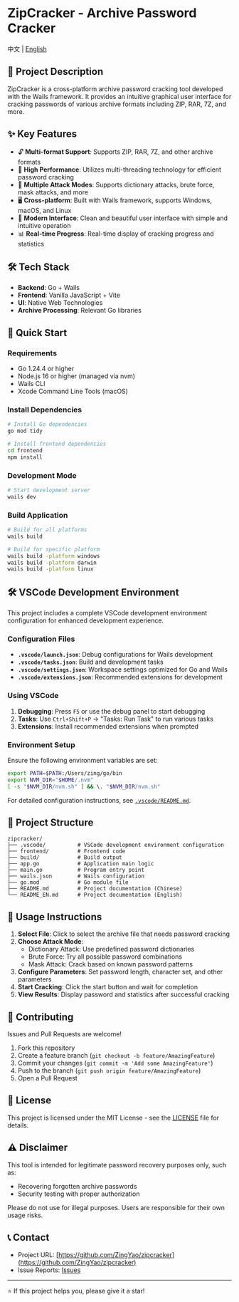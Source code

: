 # ZipCracker - Archive Password Cracker

中文 | [English](README_EN.md)

## 📖 Project Description

ZipCracker is a cross-platform archive password cracking tool developed with the Wails framework. It provides an intuitive graphical user interface for cracking passwords of various archive formats including ZIP, RAR, 7Z, and more.

## ✨ Key Features

- 🔓 **Multi-format Support**: Supports ZIP, RAR, 7Z, and other archive formats
- 🚀 **High Performance**: Utilizes multi-threading technology for efficient password cracking
- 🎯 **Multiple Attack Modes**: Supports dictionary attacks, brute force, mask attacks, and more
- 🖥️ **Cross-platform**: Built with Wails framework, supports Windows, macOS, and Linux
- 🎨 **Modern Interface**: Clean and beautiful user interface with simple and intuitive operation
- 📊 **Real-time Progress**: Real-time display of cracking progress and statistics

## 🛠️ Tech Stack

- **Backend**: Go + Wails
- **Frontend**: Vanilla JavaScript + Vite
- **UI**: Native Web Technologies
- **Archive Processing**: Relevant Go libraries

## 🚀 Quick Start

### Requirements

- Go 1.24.4 or higher
- Node.js 16 or higher (managed via nvm)
- Wails CLI
- Xcode Command Line Tools (macOS)

### Install Dependencies

```bash
# Install Go dependencies
go mod tidy

# Install frontend dependencies
cd frontend
npm install
```

### Development Mode

```bash
# Start development server
wails dev
```

### Build Application

```bash
# Build for all platforms
wails build

# Build for specific platform
wails build -platform windows
wails build -platform darwin
wails build -platform linux
```

## 🛠️ VSCode Development Environment

This project includes a complete VSCode development environment configuration for enhanced development experience.

### Configuration Files

- **`.vscode/launch.json`**: Debug configurations for Wails development
- **`.vscode/tasks.json`**: Build and development tasks
- **`.vscode/settings.json`**: Workspace settings optimized for Go and Wails
- **`.vscode/extensions.json`**: Recommended extensions for development

### Using VSCode

1. **Debugging**: Press `F5` or use the debug panel to start debugging
2. **Tasks**: Use `Ctrl+Shift+P` → "Tasks: Run Task" to run various tasks
3. **Extensions**: Install recommended extensions when prompted

### Environment Setup

Ensure the following environment variables are set:
```bash
export PATH=$PATH:/Users/zing/go/bin
export NVM_DIR="$HOME/.nvm"
[ -s "$NVM_DIR/nvm.sh" ] && \. "$NVM_DIR/nvm.sh"
```

For detailed configuration instructions, see [`.vscode/README.md`](.vscode/README.md).

## 📁 Project Structure

```
zipcracker/
├── .vscode/          # VSCode development environment configuration
├── frontend/         # Frontend code
├── build/            # Build output
├── app.go            # Application main logic
├── main.go           # Program entry point
├── wails.json        # Wails configuration
├── go.mod            # Go module file
├── README.md         # Project documentation (Chinese)
└── README_EN.md      # Project documentation (English)
```

## 🎯 Usage Instructions

1. **Select File**: Click to select the archive file that needs password cracking
2. **Choose Attack Mode**: 
   - Dictionary Attack: Use predefined password dictionaries
   - Brute Force: Try all possible password combinations
   - Mask Attack: Crack based on known password patterns
3. **Configure Parameters**: Set password length, character set, and other parameters
4. **Start Cracking**: Click the start button and wait for completion
5. **View Results**: Display password and statistics after successful cracking

## 🤝 Contributing

Issues and Pull Requests are welcome!

1. Fork this repository
2. Create a feature branch (`git checkout -b feature/AmazingFeature`)
3. Commit your changes (`git commit -m 'Add some AmazingFeature'`)
4. Push to the branch (`git push origin feature/AmazingFeature`)
5. Open a Pull Request

## 📄 License

This project is licensed under the MIT License - see the [LICENSE](LICENSE) file for details.

## ⚠️ Disclaimer

This tool is intended for legitimate password recovery purposes only, such as:
- Recovering forgotten archive passwords
- Security testing with proper authorization

Please do not use for illegal purposes. Users are responsible for their own usage risks.

## 📞 Contact

- Project URL: [https://github.com/ZingYao/zipcracker](https://github.com/ZingYao/zipcracker)
- Issue Reports: [Issues](https://github.com/ZingYao/zipcracker/issues)

---

⭐ If this project helps you, please give it a star! 